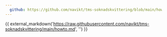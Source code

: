 ```yaml
---
  github: https://github.com/navikt/tms-soknadskvittering/blob/main/howto.md
---
```

{{ external_markdown('https://raw.githubusercontent.com/navikt/tms-soknadskvittering/main/howto.md', '') }}
